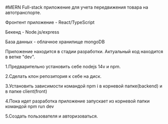 #MERN Full-stack приложение для учета передвижения товара на автотранспорте.

Фронтент приложение - React/TypeScript

Бекенд - Node.js/express

База данных - облачное хранилище mongoDB

Приложение находится в стадии разработки. Актуальный код находится в ветке "dev".

1.Предварительно установить себе nodejs 14v и npm.

2.Сделать клон репозитория к себе на диск.

3.Установить зависимости командой npm i в корневой папке(backend) и в папке client(front)

4.Пока идет разработка приложение запускает из корневой папки командой npm run dev

5.Создать пользователя и авторизоваться.
